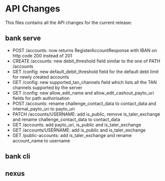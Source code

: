 # API Changes

This files contains all the API changes for the current release:

## bank serve

- POST /accounts: now returns RegisterAccountResponse with IBAN on http code 200 instead of 201
- CREATE /accounts: new debit_threshold field similar to the one of PATH /accounts
- GET /config: new default_debit_threshold field for the default debt limit for newly created accounts
- GET /config: new supported_tan_channels field which lists all the TAN channels supported by the server
- GET /config: new allow_edit_name and allow_edit_cashout_payto_uri fields for path authorisation
- POST /accounts: rename challenge_contact_data to contact_data and internal_payto_uri to payto_uri
- PATCH /accounts/USERNAME: add is_public, remove is_taler_exchange and rename challenge_contact_data to contact_data
- GET /accounts: add payto_uri, is_public and is_taler_exchange
- GET /accounts/USERNAME: add is_public and is_taler_exchange
- GET /public-accounts: add is_taler_exchange and rename account_name to username

## bank cli

## nexus
